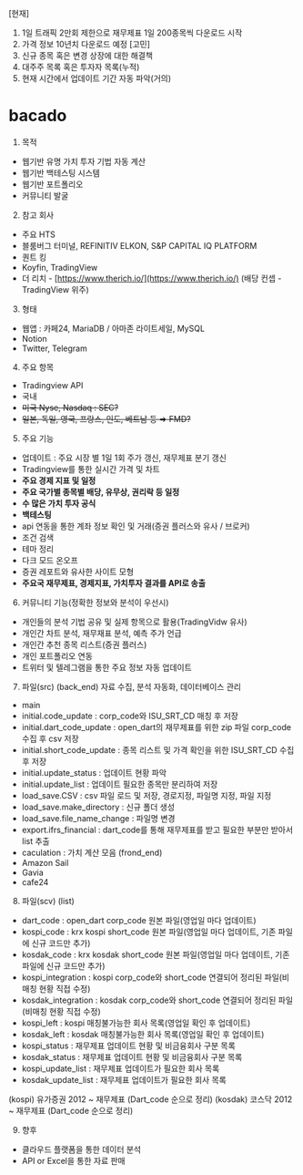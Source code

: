 [현재]
1. 1일 트래픽 2만회 제한으로 재무제표 1일 200종목씩 다운로드 시작
2. 가격 정보 10년치 다운로드 예정
[고민]
1. 신규 종목 혹은 변경 상장에 대한 해결책
2. 대주주 목록 혹은 투자자 목록(누적)
3. 현재 시간에서 업데이트 기간 자동 파악(거의)

# bacado
1. 목적
- 웹기반 유명 가치 투자 기법 자동 계산
- 웹기반 백테스팅 시스템
- 웹기반 포트폴리오
- 커뮤니티 발굴

2. 참고 회사
- 주요 HTS
- 블룸버그 터미널, REFINITIV ELKON, S&P CAPITAL IQ PLATFORM
- 퀀트 킹
- Koyfin, TradingView
- 더 리치 - [https://www.therich.io/](https://www.therich.io/) (배당 컨셉 - TradingView 위주)

3. 형태
- 웹앱 : 카페24, MariaDB / 아마존 라이트세일, MySQL
- Notion
- Twitter, Telegram

4. 주요 항목
- Tradingview API
- 국내
- ~~미국 Nyse, Nasdaq : SEC?~~
- ~~일본, 독일, 영국, 프랑스, 인도, 베트남 등 ⇒ FMD?~~

5. 주요 기능
- 업데이트 : 주요 시장 별 1일 1회 주가 갱신, 재무제표 분기 갱신
- Tradingview를 통한 실시간 가격  및 차트
- **주요 경제 지표 및 일정**
- **주요 국가별 종목별 배당, 유무상, 권리락 등 일정**
- **수 많은 가치 투자 공식**
- **백테스팅**
- api 연동을 통한 계좌 정보 확인 및 거래(증권 플러스와 유사 / 브로커)
- 조건 검색
- 테마 정리
- 다크 모드 온오프
- 증권 레포트와 유사한 사이트 모형
- **주요국 재무제표, 경제지표, 가치투자 결과를 API로 송출**

6. 커뮤니티 기능(정확한 정보와 분석이 우선시)
- 개인들의 분석 기법 공유 및 실제 항목으로 활용(TradingVidw 유사)
- 개인간 차트 분석, 재무재표 분석, 예측 주가 언급
- 개인간 추천 종목 리스트(증권 플러스)
- 개인 포트폴리오 연동
- 트위터 및 텔레그램을 통한 주요 정보 자동 업데이트

7. 파일(src)
(back_end) 자료 수집, 분석 자동화, 데이터베이스 관리
- main
- initial.code_update : corp_code와 ISU_SRT_CD 매칭 후 저장
- initial.dart_code_update : open_dart의 재무제표를 위한 zip 파일 corp_code 수집 후 csv 저장
- initial.short_code_update : 종목 리스트 및 가격 확인을 위한 ISU_SRT_CD 수집 후 저장
- initial.update_status : 업데이트 현황 파악
- initial.update_list : 업데이트 필요한 종목만 분리하여 저장
- load_save.CSV : csv 파일 로드 및 저장, 경로지정, 파일명 지정, 파일 지정
- load_save.make_directory : 신규 폴더 생성
- load_save.file_name_change : 파일명 변경
- export.ifrs_financial : dart_code를 통해 재무제표를 받고 필요한 부분만 받아서 list 추출
- caculation : 가치 계산 모음
(frond_end)
- Amazon Sail
- Gavia
- cafe24
8. 파일(scv)
(list)
- dart_code : open_dart corp_code 원본 파일(영업일 마다 업데이트)
- kospi_code : krx kospi short_code 원본 파일(영업일 마다 업데이트, 기존 파일에 신규 코드만 추가)
- kosdak_code : krx kosdak short_code 원본 파일(영업일 마다 업데이트, 기존 파일에 신규 코드만 추가)
- kospi_integration : kospi corp_code와 short_code 연결되어 정리된 파일(비매칭 현황 직접 수정)
- kosdak_integration : kosdak corp_code와 short_code 연결되어 정리된 파일(비매칭 현황 직접 수정)
- kospi_left : kospi 매칭불가능한 회사 목록(영업일 확인 후 업데이트)
- kosdak_left : kosdak 매칭불가능한 회사 목록(영업일 확인 후 업데이트)
- kospi_status : 재무제표 업데이트 현황 및 비금융회사 구분 목록
- kosdak_status : 재무제표 업데이트 현황 및 비금융회사 구분 목록
- kospi_update_list : 재무제표 업데이트가 필요한 회사 목록
- kosdak_update_list : 재무제표 업데이트가 필요한 회사 목록

(kospi) 유가증권 2012 ~ 재무제표 (Dart_code 순으로 정리)
(kosdak) 코스닥 2012 ~ 재무제표 (Dart_code 순으로 정리)

9. 향후
- 클라우드 플랫폼을 통한 데이터 분석
- API or Excel을 통한 자료 판매
